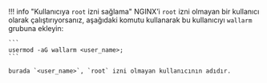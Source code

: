!!! info "Kullanıcıya `root` izni sağlama"
    NGINX’i `root` izni olmayan bir kullanıcı olarak çalıştırıyorsanız, aşağıdaki komutu kullanarak bu kullanıcıyı `wallarm` grubuna ekleyin:
    
    ```
    usermod -aG wallarm <user_name>;
    ```
    
    burada `<user_name>`, `root` izni olmayan kullanıcının adıdır.